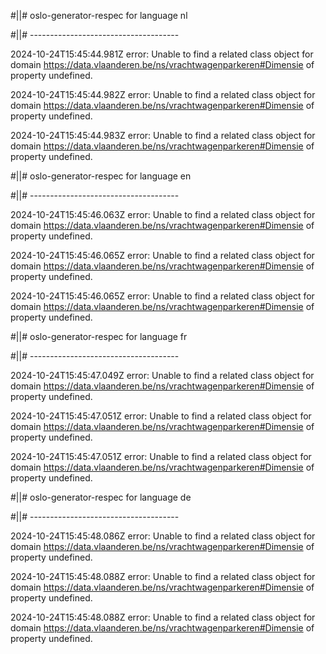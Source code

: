 #||# oslo-generator-respec for language nl  

#||# -------------------------------------  

2024-10-24T15:45:44.981Z error: Unable to find a related class object for domain https://data.vlaanderen.be/ns/vrachtwagenparkeren#Dimensie of property undefined.

2024-10-24T15:45:44.982Z error: Unable to find a related class object for domain https://data.vlaanderen.be/ns/vrachtwagenparkeren#Dimensie of property undefined.

2024-10-24T15:45:44.983Z error: Unable to find a related class object for domain https://data.vlaanderen.be/ns/vrachtwagenparkeren#Dimensie of property undefined.

#||# oslo-generator-respec for language en  

#||# -------------------------------------  

2024-10-24T15:45:46.063Z error: Unable to find a related class object for domain https://data.vlaanderen.be/ns/vrachtwagenparkeren#Dimensie of property undefined.

2024-10-24T15:45:46.065Z error: Unable to find a related class object for domain https://data.vlaanderen.be/ns/vrachtwagenparkeren#Dimensie of property undefined.

2024-10-24T15:45:46.065Z error: Unable to find a related class object for domain https://data.vlaanderen.be/ns/vrachtwagenparkeren#Dimensie of property undefined.

#||# oslo-generator-respec for language fr  

#||# -------------------------------------  

2024-10-24T15:45:47.049Z error: Unable to find a related class object for domain https://data.vlaanderen.be/ns/vrachtwagenparkeren#Dimensie of property undefined.

2024-10-24T15:45:47.051Z error: Unable to find a related class object for domain https://data.vlaanderen.be/ns/vrachtwagenparkeren#Dimensie of property undefined.

2024-10-24T15:45:47.051Z error: Unable to find a related class object for domain https://data.vlaanderen.be/ns/vrachtwagenparkeren#Dimensie of property undefined.

#||# oslo-generator-respec for language de  

#||# -------------------------------------  

2024-10-24T15:45:48.086Z error: Unable to find a related class object for domain https://data.vlaanderen.be/ns/vrachtwagenparkeren#Dimensie of property undefined.

2024-10-24T15:45:48.088Z error: Unable to find a related class object for domain https://data.vlaanderen.be/ns/vrachtwagenparkeren#Dimensie of property undefined.

2024-10-24T15:45:48.088Z error: Unable to find a related class object for domain https://data.vlaanderen.be/ns/vrachtwagenparkeren#Dimensie of property undefined.

